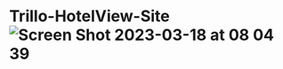 # Trillo-HotelView-Site![Screen Shot 2023-03-18 at 08 04 39](https://user-images.githubusercontent.com/61593168/226079443-62966e63-1b01-4524-8dc2-a07af2dd7504.png)
